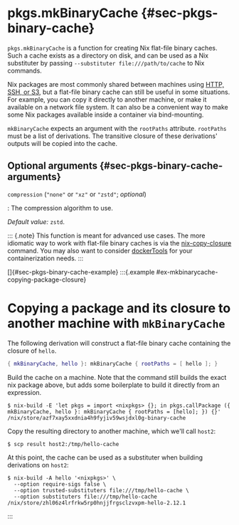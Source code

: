 # pkgs.mkBinaryCache {#sec-pkgs-binary-cache}

`pkgs.mkBinaryCache` is a function for creating Nix flat-file binary caches.
Such a cache exists as a directory on disk, and can be used as a Nix substituter by passing `--substituter file:///path/to/cache` to Nix commands.

Nix packages are most commonly shared between machines using [HTTP, SSH, or S3](https://nixos.org/manual/nix/stable/package-management/sharing-packages.html), but a flat-file binary cache can still be useful in some situations.
For example, you can copy it directly to another machine, or make it available on a network file system.
It can also be a convenient way to make some Nix packages available inside a container via bind-mounting.

`mkBinaryCache` expects an argument with the `rootPaths` attribute.
`rootPaths` must be a list of derivations.
The transitive closure of these derivations' outputs will be copied into the cache.

## Optional arguments {#sec-pkgs-binary-cache-arguments}

`compression` (`"none"` or `"xz"` or `"zstd"`; _optional_)

: The compression algorithm to use.

  _Default value:_ `zstd`.

::: {.note}
This function is meant for advanced use cases.
The more idiomatic way to work with flat-file binary caches is via the [nix-copy-closure](https://nixos.org/manual/nix/stable/command-ref/nix-copy-closure.html) command.
You may also want to consider [dockerTools](#sec-pkgs-dockerTools) for your containerization needs.
:::

[]{#sec-pkgs-binary-cache-example}
:::{.example #ex-mkbinarycache-copying-package-closure}

# Copying a package and its closure to another machine with `mkBinaryCache`

The following derivation will construct a flat-file binary cache containing the closure of `hello`.

```nix
{ mkBinaryCache, hello }: mkBinaryCache { rootPaths = [ hello ]; }
```

Build the cache on a machine.
Note that the command still builds the exact nix package above, but adds some boilerplate to build it directly from an expression.

```shellSession
$ nix-build -E 'let pkgs = import <nixpkgs> {}; in pkgs.callPackage ({ mkBinaryCache, hello }: mkBinaryCache { rootPaths = [hello]; }) {}'
/nix/store/azf7xay5xxdnia4h9fyjiv59wsjdxl0g-binary-cache
```

Copy the resulting directory to another machine, which we'll call `host2`:

```shellSession
$ scp result host2:/tmp/hello-cache
```

At this point, the cache can be used as a substituter when building derivations on `host2`:

```shellSession
$ nix-build -A hello '<nixpkgs>' \
  --option require-sigs false \
  --option trusted-substituters file:///tmp/hello-cache \
  --option substituters file:///tmp/hello-cache
/nix/store/zhl06z4lrfrkw5rp0hnjjfrgsclzvxpm-hello-2.12.1
```

:::

